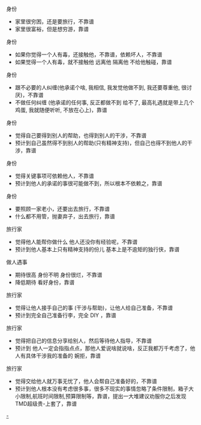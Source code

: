 
身份
- 家里很穷困，还是要旅行，不靠谱
- 家里很富裕，但是想穷游，靠谱

身份
- 如果你觉得一个人有毒，还接触他，不靠谱，依赖坏人，不靠谱
- 如果觉得一个人有毒，就不接触他 远离他 隔离他 不给他触碰，靠谱

身份
- 跟不必要的人纠缠(他承诺个啥, 我相信, 我发觉他做不到, 我还要尊重他, 很讨厌)，不靠谱
- 不做任何纠缠 (他承诺的任何事, 反正都做不到 给不了, 最高礼遇就是带上几个鸡蛋, 我就随便听听, 不放在心上)，靠谱

身份
- 觉得自己要得到别人的帮助，也得到别人的干涉，不靠谱
- 预计到自己虽然得不到别人的帮助(只有精神支持)，但自己也得不到他人的干涉，靠谱

身份
- 觉得关键事项可依赖他人，不靠谱
- 预计到他人的承诺的事很可能做不到，所以根本不依赖之，靠谱

身份
- 要照顾一家老小，还要出去旅行，不靠谱
- 什么都不用管，抛妻弃子，出去旅行，靠谱

旅行家
- 觉得他人能帮你做什么 他人还没你有经验呢，不靠谱
- 预计到他人基本上只有精神支持的份儿 基本上是不逾矩的独行侠，靠谱

做人遇事
- 期待很高 身份不明 身份很烂，不靠谱
- 降低期待 看好身份，靠谱

旅行家
- 觉得让他人接手自己的事 (干涉与帮助)，让他人给自己准备，不靠谱
- 预计到完全自己准备行李，完全 DIY ，靠谱

旅行家
- 觉得把自己的信息分享给别人，然后等待他人指导，不靠谱
- 预计到 他人一定会指指点点，那他人爱说啥就说啥，反正我都万千考虑了，他人有具体干涉我的准备的 婉拒，靠谱

旅行家
- 觉得交给他人就万事无忧了，他人会帮自己准备好的，不靠谱
- 预计到他人根本没有考虑很多事，很多不现实的事情忽略了条件限制，箱子大小限制,航班时间限制,预算限制等，靠谱，提出一大堆建议劝服你之后发现TMD超级贵-上套了，靠谱




[-](https://github.com/7900ms/000nottheater_deserted_systemlibrary/blob/master/supplementary/slang-不要老想着花了钱haoxiang就是别人的事情了.md#没有旅行家精神的)

